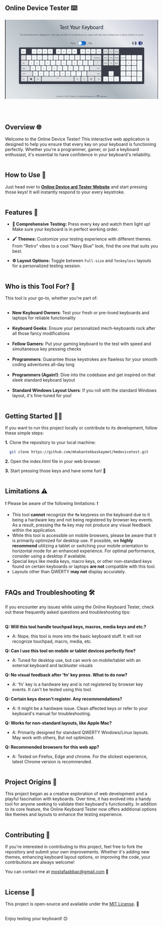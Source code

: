 ## Online Device Tester ⌨️

<p align="center">
  <img src="https://raw.githubusercontent.com/Mostafa-Abbasi/KeyboardTester/main/img/demo.gif" alt="App Demo GIF">
</p>

<br/><br/>

## Overview 🌐

Welcome to the Online Device Tester! This interactive web application is designed to help you ensure that every key on your keyboard is functioning perfectly. Whether you're a programmer, gamer, or just a keyboard enthusiast, it's essential to have confidence in your keyboard's reliability.
<br/><br/>

## How to Use 🚀

Just head over to **[Online Device ard Tester Website](https://mostafa-abbasi.github.io/KeyboardTester)** and start pressing those keys! It will instantly respond to your every keystroke.
<br/><br/>

## Features 🌟

- **🔦 Comprehensive Testing:** Press every key and watch them light up! Make sure your keyboard is in perfect working order.

- **🖌️ Themes:** Customize your testing experience with different themes. From "Retro" vibes to a cool "Navy Blue" look, find the one that suits you best.

- **⚙️ Layout Options:** Toggle between `Full-size` and `Tenkeyless` layouts for a personalized testing session.
  <br/><br/>

## Who is this Tool For? 🎯

This tool is your go-to, whether you're part of:
<br/><br/>

- **New Keyboard Owners**: Test your fresh or pre-loved keyboards and laptops for reliable functionality
  <br/><br/>
- **Keyboard Geeks**: Ensure your personalized mech-keyboards rock after all those fancy modifications
  <br/><br/>
- **Fellow Gamers**: Put your gaming keyboard to the test with speed and simultaneous key pressing checks
  <br/><br/>
- **Programmers**: Guarantee those keystrokes are flawless for your smooth coding adventures all-day long
  <br/><br/>
- **Programmers (Again!)**: Dive into the codebase and get inspired on that sleek standard keyboard layout
  <br/><br/>
- **Standard Windows Layout Users**: If you roll with the standard Windows layout, it's fine-tuned for you!
  <br/><br/>

## Getting Started 🧑‍💻

If you want to run this project locally or contribute to its development, follow these simple steps:

**1.** Clone the repository to your local machine:

```bash
  git clone https://github.com/mhakantekbaskaymet/hmdevicetest.git
```

**2.** Open the index.html file in your web browser.

**3.** Start pressing those keys and have some fun! 🎉
<br/><br/>

## Limitations ⚠️

❗ Please be aware of the following limitations: ❗

- This tool **cannot** recognize the **`fn`** keypress on the keyboard due to it being a hardware key and not being registered by browser key events. As a result, pressing the **`fn`** key may not produce any visual feedback within the application.
- While this tool is accessible on mobile browsers, please be aware that it is primarily optimized for desktop use. If possible, we **highly recommend** utilizing a tablet or switching your mobile orientation to horizontal mode for an enhanced experience. For optimal performance, consider using a desktop if available.
- Special keys like media keys, macro keys, or other non-standard keys found on certain keyboards or laptops **are not** compatible with this tool.
- Layouts other than QWERTY **may not** display accurately.
  <br/><br/>

## FAQs and Troubleshooting 🛠️

If you encounter any issues while using the Online Keyboard Tester, check out these frequently asked questions and troubleshooting tips:
<br/><br/>

**Q: Will this tool handle touchpad keys, macros, media keys and etc.?**

- A: Nope, this tool is more into the basic keyboard stuff. It will not recognize touchpad, macro, media, etc.

**Q: Can I use this tool on mobile or tablet devices perfectly fine?**

- A: Tuned for desktop use, but can work on mobile/tablet with an external keyboard and lackluster visuals

**Q: No visual feedback after 'fn' key press. What to do now?**

- A: 'fn' key is a hardware key and is not registered by browser key events. It can't be tested using this tool.

**Q: Certain keys doesn't register. Any recommendations?**

- A: It might be a hardware issue. Clean affected keys or refer to your keyboard's manual for troubleshooting.

**Q: Works for non-standard layouts, like Apple Mac?**

- A: Primarily designed for standard QWERTY Windows/Linux layouts. May work with others, But not optimized.

**Q: Recommended browsers for this web app?**

- A: Tested on Firefox, Edge and chrome. For the slickest experience, latest Chrome version is recommended.
  <br/><br/>

## Project Origins 🌱

This project began as a creative exploration of web development and a playful fascination with keyboards. Over time, it has evolved into a handy tool for anyone seeking to validate their keyboard's functionality. In addition to its core feature, the Online Keyboard Tester now offers additional options like themes and layouts to enhance the testing experience.
<br/><br/>

## Contributing 🤝

If you're interested in contributing to this project, feel free to fork the repository and submit your own improvements. Whether it's adding new themes, enhancing keyboard layout options, or improving the code, your contributions are always welcome!

You can contact me at mostafaabbac@gmail.com 📧
<br/><br/>

## License 📝

This project is open-source and available under the [MIT License](https://opensource.org/license/mit/). 📜
<br/><br/>

Enjoy testing your keyboard! 😊
